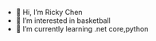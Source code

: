 - 👋 Hi, I’m Ricky Chen
- 👀 I’m interested in basketball
- 🌱 I’m currently learning .net core,python
